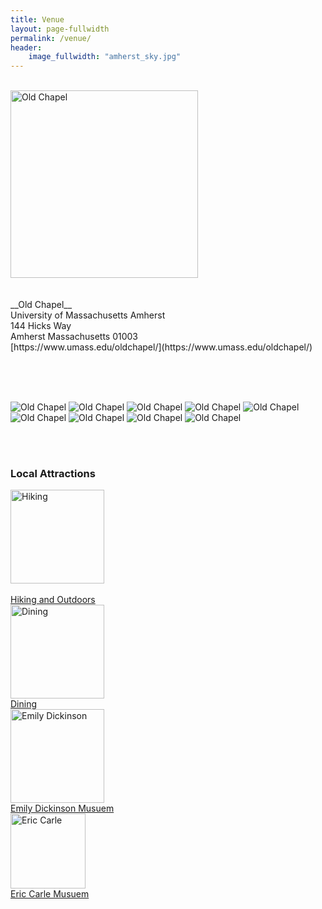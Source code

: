 ```yaml
---
title: Venue
layout: page-fullwidth
permalink: /venue/
header:
    image_fullwidth: "amherst_sky.jpg"
---
```

<div class="row">
<div class="large-2 columns"> <br /> </div>
<div class="small-6 large-4 columns">
  <img src="{{ site.baseurl }}/images/venue/chapel.jpg"  alt="Old Chapel" style="width: 300px" />
</div>

<div class="small-6 large-4 columns" markdown="1">

<br />
<br />
__Old Chapel__
<br />
University of Massachusetts Amherst <br>
144 Hicks Way <br>
Amherst Massachusetts 01003 <br>
[https://www.umass.edu/oldchapel/](https://www.umass.edu/oldchapel/)

</div>

<div class="large-2 columns"></div>
</div>

<br /> <br /> <br />

<div id="chapel_photos">
<figure3 style="display:inline-block;">
  <img style="display:inline" src="{{ site.baseurl }}/images/venue/15-0192_mg_1891.jpg" alt="Old Chapel" style="width: 300px">
</figure3>

<figure3 style="display:inline-block;">
  <img style="display:inline" src="{{ site.baseurl }}/images/venue/2015_fall_campus_mkt_mg_9275.jpg" alt="Old Chapel" style="width: 300px">
</figure3>

<figure3 style="display:inline-block;">
  <img style="display:inline" src="{{ site.baseurl }}/images/venue/11_018_078.jpg" alt="Old Chapel" style="width: 300px">
</figure3>

<figure3 style="display:inline-block;">
  <img style="display:inline" src="{{ site.baseurl }}/images/venue/2016_architecture_class_js_mg_8503.jpg" alt="Old Chapel" style="width: 300px">
</figure3>

<figure3 style="display:inline-block;">
  <img style="display:inline" src="{{ site.baseurl }}/images/venue/2016_chapel_js_mg_4547.jpg" alt="Old Chapel" style="width: 300px">
</figure3>

<figure3 style="display:inline-block;">
  <img style="display:inline" src="{{ site.baseurl }}/images/venue/2016_architecture_class_js_mg_8542.jpg" alt="Old Chapel" style="width: 300px">
</figure3>

<figure3 style="display:inline-block;">
  <img style="display:inline" src="{{ site.baseurl }}/images/venue/2016_chapel_js_mg_4583.jpg" alt="Old Chapel" style="width: 300px">
</figure3>

<figure3 style="display:inline-block;">
  <img style="display:inline" src="{{ site.baseurl }}/images/venue/2016_chapel_js_mg_4523.jpg" alt="Old Chapel" style="width: 300px">
</figure3>

<figure3 style="display:inline-block;">
  <img style="display:inline" src="{{ site.baseurl }}/images/venue/2016_chapel_js_mg_4603.jpg" alt="Old Chapel" style="width: 300px">
</figure3>
</div>

<br /> <br /> 

### Local Attractions

<div id="attraction_images">
  <figure4>
      <img src="{{ site.baseurl }}/images/activities/hiking.jpg" alt="Hiking" width="150" height="150">
      <figcaption><br /><a href="https://www.alltrails.com/us/massachusetts/amherst">Hiking and Outdoors</a></figcaption>
  </figure4>

  <figure4>
      <img src="{{ site.baseurl }}/images/activities/dining.png" alt="Dining" width="150" height="150">
      <figcaption><a href="https://www.gonomad.com/71165-eat-pioneer-valley-massachusetts">Dining</a></figcaption>                    
  </figure4>

  <figure4>
      <img src="{{ site.baseurl }}/images/activities/emily_dickinson.png" alt="Emily Dickinson" width="150" height="150">
      <figcaption><a href="https://www.emilydickinsonmuseum.org/">Emily Dickinson Musuem</a> </figcaption>
  </figure4>

  <figure4>
      <img src="{{ site.baseurl }}/images/activities/eric_carle.png" alt="Eric Carle" height="120">
      <figcaption><a href="https://www.carlemuseum.org/">Eric Carle Musuem</a></figcaption>               
  </figure4>

  </div>




